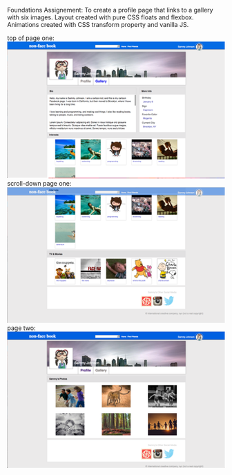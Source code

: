 Foundations Assignement:
To create a profile page that links to a gallery with six images.
Layout created with pure CSS floats and flexbox.
Animations created with CSS transform property and vanilla JS.

top of page one:
![dashboard](github/layout-one.png)
scroll-down page one:
![dashboard](github/layout-two.png)
page two:
![dashboard](github/layout-three.png)
